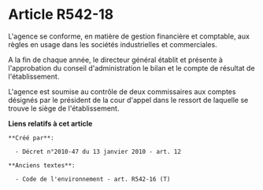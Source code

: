 # Article R542-18

L'agence se conforme, en matière de gestion financière et comptable, aux règles en usage dans les sociétés industrielles et
commerciales.

A la fin de chaque année, le directeur général établit et présente à l'approbation du conseil d'administration le bilan et le
compte de résultat de l'établissement.

L'agence est soumise au contrôle de deux commissaires aux comptes désignés par le président de la cour d'appel dans le
ressort de laquelle se trouve le siège de l'établissement.

**Liens relatifs à cet article**

	**Créé par**:

	  - Décret n°2010-47 du 13 janvier 2010 - art. 12

	**Anciens textes**:

	  - Code de l'environnement - art. R542-16 (T)
